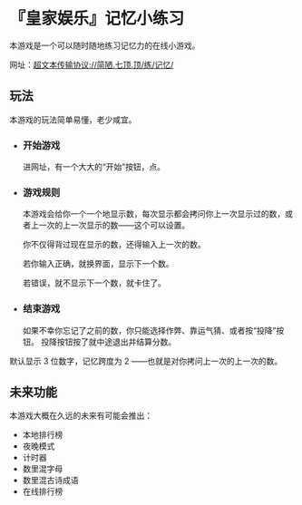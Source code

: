 # 『皇家娱乐』记忆小练习

本游戏是一个可以随时随地练习记忆力的在线小游戏。

网址：[超文本传输协议://简陋.七顶.顶/练/记忆/](http://sc.seventop.top/prac/memory/)

## 玩法

本游戏的玩法简单易懂，老少咸宜。

- ### 开始游戏

  进网址，有一个大大的“开始”按钮，点。

- ### 游戏规则

  本游戏会给你一个一个地显示数，每次显示都会拷问你上一次显示过的数，或者上一次的上一次显示的数——这个可以设置。

  你不仅得背过现在显示的数，还得输入上一次的数。

  若你输入正确，就换界面，显示下一个数。

  若错误，就不显示下一个数，就卡住了。

- ### 结束游戏

  如果不幸你忘记了之前的数，你只能选择作弊、靠运气猜、或者按“投降”按钮。
  投降按钮按了就中途退出并结算分数。

默认显示 3 位数字，记忆跨度为 2 ——也就是对你拷问上一次的上一次的数。

## 未来功能

本游戏大概在久远的未来有可能会推出：

- 本地排行榜
- 夜晚模式
- 计时器
- 数里混字母
- 数里混古诗成语
- 在线排行榜
